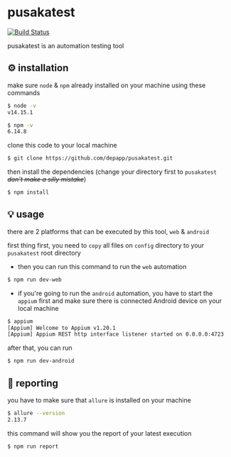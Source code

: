 # pusakatest
[![Build Status](https://travis-ci.com/depapp/pusakatest.svg?branch=main)](https://travis-ci.com/depapp/pusakatest)

pusakatest is an automation testing tool

## :gear: installation

make sure `node` & `npm` already installed on your machine using these commands
```bash
$ node -v
v14.15.1
```
```bash
$ npm -v
6.14.8
```
clone this code to your local machine
```bash
$ git clone https://github.com/depapp/pusakatest.git
```
then install the dependencies (change your directory first to `pusakatest` ~~_don't make a silly mistake_~~)
```bash
$ npm install
```

## :bulb: usage

there are 2 platforms that can be executed by this tool, `web` & `android`

first thing first, you need to `copy` all files on `config` directory to your `pusakatest` root directory

- then you can run this command to run the `web` automation
```bash
$ npm run dev-web
```
- if you're going to run the `android` automation, you have to start the `appium` first and make sure there is connected Android device on your local machine
```bash
$ appium
[Appium] Welcome to Appium v1.20.1
[Appium] Appium REST http interface listener started on 0.0.0.0:4723
```
after that, you can run
```bash
$ npm run dev-android
```

## :memo: reporting

you have to make sure that `allure` is installed on your machine
```bash
$ allure --version
2.13.7
```
this command will show you the report of your latest execution
```bash
$ npm run report
```
